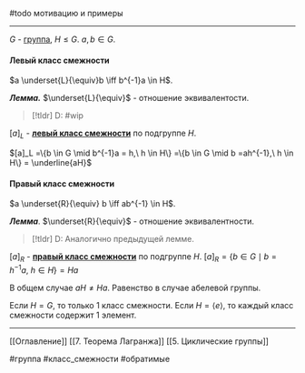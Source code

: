 #todo мотивацию и примеры

---
$G$ - [группа](obsidian://open?vault=algebra%203&file=%D0%A2%D0%B5%D0%BE%D1%80%D0%B8%D1%8F%20%D0%B3%D1%80%D1%83%D0%BF%D0%BF%2F1.%20%D0%93%D1%80%D1%83%D0%BF%D0%BF%D1%8B), $H \le G$.
$a, b \in G$.
#### Левый класс смежности
$a \underset{L}{\equiv}b \iff b^{-1}a \in H$.

***Лемма.***  $\underset{L}{\equiv}$ - отношение эквивалентости.
>[!tldr] D:
>#wip

$[a]_L$ - <ins>**левый класс смежности**</ins> по подгруппе $H$.

$[a]_L =\{b \in G \mid b^{-1}a = h,\ h \in H\} =\{b \in G \mid b =ah^{-1},\ h \in H\} = \underline{aH}$

#### Правый класс смежности
$a \underset{R}{\equiv} b \iff ab^{-1} \in H$.

***Лемма***. $\underset{R}{\equiv}$ - отношение эквивалентности.
>[!tldr] D: 
>Аналогично предыдущей лемме.

$[a]_R$ - <ins>**правый класс смежности**</ins> по подгруппе $H$.
$[a]_R =\{b \in G \mid b=h^{-1}a,\ h \in H\} = Ha$

В общем случае $aH\neq Ha$. Равенство в случае абелевой группы.

Если $H=G$, то только 1 класс смежности.
Если $H = \langle e \rangle$, то каждый класс смежности содержит 1 элемент.

---
[[Оглавление]]
[[7. Теорема Лагранжа]]
[[5. Циклические группы]]

#группа 
#класс_смежности
#обратимые
